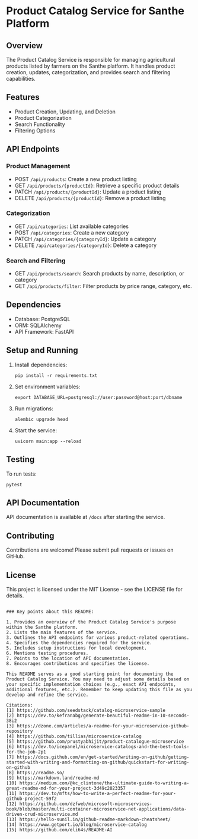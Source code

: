 # Product Catalog Service for Santhe Platform

## Overview

The Product Catalog Service is responsible for managing agricultural products listed by farmers on the Santhe platform. It handles product creation, updates, categorization, and provides search and filtering capabilities.

## Features

- Product Creation, Updating, and Deletion
- Product Categorization
- Search Functionality
- Filtering Options

## API Endpoints

### Product Management

- POST `/api/products`: Create a new product listing
- GET `/api/products/{productId}`: Retrieve a specific product details
- PATCH `/api/products/{productId}`: Update a product listing
- DELETE `/api/products/{productId}`: Remove a product listing

### Categorization

- GET `/api/categories`: List available categories
- POST `/api/categories`: Create a new category
- PATCH `/api/categories/{categoryId}`: Update a category
- DELETE `/api/categories/{categoryId}`: Delete a category

### Search and Filtering

- GET `/api/products/search`: Search products by name, description, or category
- GET `/api/products/filter`: Filter products by price range, category, etc.

## Dependencies

- Database: PostgreSQL
- ORM: SQLAlchemy
- API Framework: FastAPI

## Setup and Running

1. Install dependencies:
   ```
   pip install -r requirements.txt
   ```

2. Set environment variables:
   ```
   export DATABASE_URL=postgresql://user:password@host:port/dbname
   ```

3. Run migrations:
   ```
   alembic upgrade head
   ```

4. Start the service:
   ```
   uvicorn main:app --reload
   ```

## Testing

To run tests:
```
pytest
```

## API Documentation

API documentation is available at `/docs` after starting the service.

## Contributing

Contributions are welcome! Please submit pull requests or issues on GitHub.

## License

This project is licensed under the MIT License - see the LICENSE file for details.
```

### Key points about this README:

1. Provides an overview of the Product Catalog Service's purpose within the Santhe platform.
2. Lists the main features of the service.
3. Outlines the API endpoints for various product-related operations.
4. Specifies the dependencies required for the service.
5. Includes setup instructions for local development.
6. Mentions testing procedures.
7. Points to the location of API documentation.
8. Encourages contributions and specifies the license.

This README serves as a good starting point for documenting the Product Catalog Service. You may need to adjust some details based on your specific implementation choices (e.g., exact API endpoints, additional features, etc.). Remember to keep updating this file as you develop and refine the service.

Citations:
[1] https://github.com/seedstack/catalog-microservice-sample
[2] https://dev.to/kefranabg/generate-beautiful-readme-in-10-seconds-38i2
[3] https://dzone.com/articles/a-readme-for-your-microservice-github-repository
[4] https://github.com/tillias/microservice-catalog
[5] https://github.com/prustyabhijit/product-catalogue-microservice
[6] https://dev.to/icepanel/microservice-catalogs-and-the-best-tools-for-the-job-2p1
[7] https://docs.github.com/en/get-started/writing-on-github/getting-started-with-writing-and-formatting-on-github/quickstart-for-writing-on-github
[8] https://readme.so/
[9] https://markdown.land/readme-md
[10] https://medium.com/@kc_clintone/the-ultimate-guide-to-writing-a-great-readme-md-for-your-project-3d49c2023357
[11] https://dev.to/mfts/how-to-write-a-perfect-readme-for-your-github-project-59f2
[12] https://github.com/dzfweb/microsoft-microservices-book/blob/master/multi-container-microservice-net-applications/data-driven-crud-microservice.md
[13] https://hello-sunil.in/github-readme-markdown-cheatsheet/
[14] https://www.getport.io/blog/microservice-catalog
[15] https://github.com/eli64s/README-AI